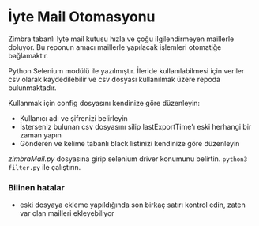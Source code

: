 # İyte Mail Otomasyonu

Zimbra tabanlı Iyte mail kutusu hızla ve çoğu ilgilendirmeyen maillerle doluyor. Bu reponun amacı maillerle yapılacak işlemleri otomatiğe bağlamaktır.

Python Selenium modülü ile yazılmıştır. İleride kullanılabilmesi için veriler csv olarak kaydedilebilir ve csv dosyası kullanılmak üzere repoda bulunmaktadır.

Kullanmak için config dosyasını kendinize göre düzenleyin:

+ Kullanıcı adı ve şifrenizi belirleyin
+ İsterseniz bulunan csv dosyasını silip lastExportTime'ı eski herhangi bir zaman yapın
+ Gönderen ve kelime tabanlı black listinizi kendinize göre düzenleyin

*zimbraMail.py* dosyasına girip selenium driver konumunu belirtin. `python3 filter.py` ile çalıştırın.

### Bilinen hatalar

+ eski dosyaya ekleme yapıldığında son birkaç satırı kontrol edin, zaten var olan mailleri ekleyebiliyor
